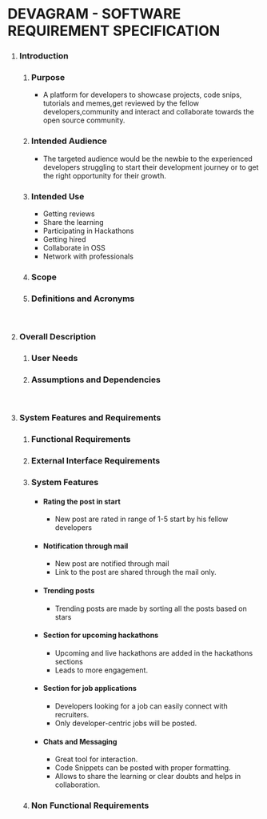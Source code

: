 # DEVAGRAM - SOFTWARE REQUIREMENT SPECIFICATION

1. ### Introduction

   1. ### Purpose

      - A platform for developers to showcase projects, code snips, tutorials and memes,get reviewed by the fellow developers,community and interact and collaborate towards the open source community.

   2. ### Intended Audience
      - The targeted audience would be the newbie to the experienced developers struggling to start their development journey or to get the right opportunity for their growth.
   3. ### Intended Use
      - Getting reviews
      - Share the learning
      - Participating in Hackathons
      - Getting hired
      - Collaborate in OSS
      - Network with professionals
   4. ### Scope
   5. ### Definitions and Acronyms
   <br />

2. ### Overall Description

   1. ### User Needs
   2. ### Assumptions and Dependencies
   <br/>

3. ### System Features and Requirements
   1. ### Functional Requirements
   2. ### External Interface Requirements
   3. ### System Features<br>
      - #### **Rating the post in start**
        - New post are rated in range of 1-5 start by his fellow developers
      - #### **Notification through mail**
        - New post are notified through mail
        - Link to the post are shared through the mail only.
      * #### **Trending posts**
        - Trending posts are made by sorting all the posts based on stars
      * #### **Section for upcoming hackathons**
        - Upcoming and live hackathons are added in the hackathons sections
        - Leads to more engagement.
      * #### **Section for job applications**
        - Developers looking for a job can easily connect with recruiters.
        - Only developer-centric jobs will be posted.
      * #### **Chats and Messaging**
        - Great tool for interaction.
        - Code Snippets can be posted with proper formatting.
        - Allows to share the learning or clear doubts and helps in collaboration.
   4. ### Non Functional Requirements
